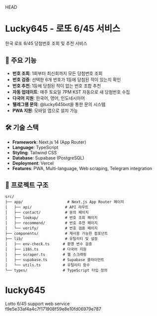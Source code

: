 HEAD
# Lucky645 - 로또 6/45 서비스

한국 로또 6/45 당첨번호 조회 및 추천 서비스

## 🚀 주요 기능

- **번호 조회**: 1회부터 최신회까지 모든 당첨번호 조회
- **번호 검증**: 선택한 6개 번호가 1등에 당첨된 적이 있는지 확인
- **번호 추천**: 1등에 당첨된 적이 없는 번호 조합 추천
- **자동 업데이트**: 매주 토요일 7PM KST 자동으로 새 당첨번호 수집
- **다국어 지원**: 한국어, 영어, 인도네시아어
- **텔레그램 문의**: @lucky645bot을 통한 문의 시스템
- **PWA 지원**: 모바일 앱으로 설치 가능

## 🛠 기술 스택

- **Framework**: Next.js 14 (App Router)
- **Language**: TypeScript
- **Styling**: Tailwind CSS
- **Database**: Supabase (PostgreSQL)
- **Deployment**: Vercel
- **Features**: PWA, Multi-language, Web scraping, Telegram integration

## 📁 프로젝트 구조

```
src/
├── app/                    # Next.js App Router 페이지
│   ├── api/               # API 라우트
│   ├── contact/           # 문의 페이지
│   ├── lookup/            # 번호 조회 페이지
│   ├── recommend/         # 번호 추천 페이지
│   └── verify/            # 번호 검증 페이지
├── components/            # 재사용 가능한 컴포넌트
├── lib/                   # 유틸리티 및 설정
│   ├── env-check.ts      # 환경 변수 검증
│   ├── i18n.ts           # 다국어 지원
│   ├── scraper.ts        # 웹 스크래핑
│   ├── supabase.ts       # Supabase 클라이언트
│   └── utils.ts          # 유틸리티 함수
└── types/                # TypeScript 타입 정의
```

# lucky645
Lotto 6/45 support web service
f9e5e33af4a4c7f171908f59e8e10fd06979e787
